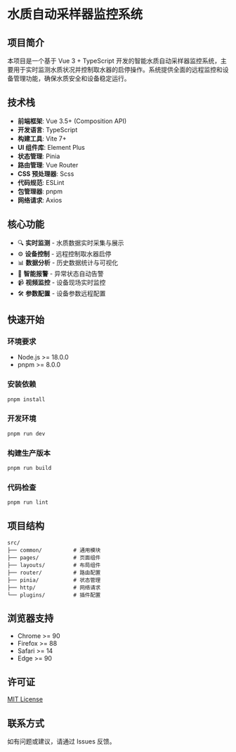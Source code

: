 # 水质自动采样器监控系统

## 项目简介

本项目是一个基于 Vue 3 + TypeScript 开发的智能水质自动采样器监控系统，主要用于实时监测水质状况并控制取水器的启停操作。系统提供全面的远程监控和设备管理功能，确保水质安全和设备稳定运行。

## 技术栈

- **前端框架**: Vue 3.5+ (Composition API)
- **开发语言**: TypeScript
- **构建工具**: Vite 7+
- **UI 组件库**: Element Plus
- **状态管理**: Pinia
- **路由管理**: Vue Router
- **CSS 预处理器**: Scss
- **代码规范**: ESLint
- **包管理器**: pnpm
- **网络请求**: Axios

## 核心功能

- 🔍 **实时监测** - 水质数据实时采集与展示
- ⚙️ **设备控制** - 远程控制取水器启停
- 📊 **数据分析** - 历史数据统计与可视化
- 🚨 **智能报警** - 异常状态自动告警
- 📹 **视频监控** - 设备现场实时监控
- 🛠️ **参数配置** - 设备参数远程配置

## 快速开始

### 环境要求

- Node.js >= 18.0.0
- pnpm >= 8.0.0

### 安装依赖

```bash
pnpm install
```

### 开发环境

```bash
pnpm run dev
```

### 构建生产版本

```bash
pnpm run build
```

### 代码检查

```bash
pnpm run lint
```

## 项目结构

```
src/
├── common/          # 通用模块
├── pages/           # 页面组件
├── layouts/         # 布局组件
├── router/          # 路由配置
├── pinia/           # 状态管理
├── http/            # 网络请求
└── plugins/         # 插件配置
```

## 浏览器支持

- Chrome >= 90
- Firefox >= 88
- Safari >= 14
- Edge >= 90

## 许可证

[MIT License](LICENSE)

## 联系方式

如有问题或建议，请通过 Issues 反馈。